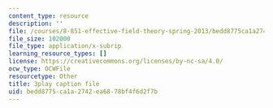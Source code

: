 ```yaml
---
content_type: resource
description: ''
file: /courses/8-851-effective-field-theory-spring-2013/bedd8775ca1a2742ea6878bf4f6d2f7b_tKo9-jn7A3g.srt
file_size: 102000
file_type: application/x-subrip
learning_resource_types: []
license: https://creativecommons.org/licenses/by-nc-sa/4.0/
ocw_type: OCWFile
resourcetype: Other
title: 3play caption file
uid: bedd8775-ca1a-2742-ea68-78bf4f6d2f7b
---
```

